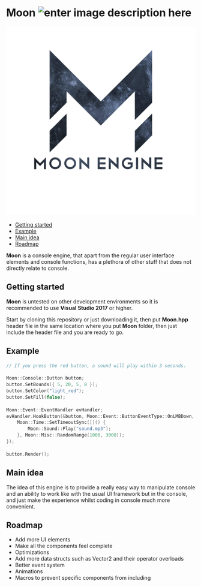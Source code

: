 
# Moon ![enter image description here](https://img.shields.io/github/license/AlienTheBetrayer/Moon?color=blue)
![Icon](https://raw.githubusercontent.com/AlienTheBetrayer/Moon/main/moonicon.png)

 - [Getting started](#getting-started)
- [Example](#example)	
- [Main idea](#main-idea)
- [Roadmap](#roadmap)

**Moon** is a console engine, that apart from the regular user interface elements and console functions, has a plethora of other stuff that does not directly relate to console.
## Getting started
**Moon** is untested on other development environments so it is recommended to use **Visual Studio 2017** or higher.

Start by cloning this repository or just downloading it, then put **Moon.hpp** header file in the same location where you put **Moon** folder, then just include the header file and you are ready to go.
## Example
```cpp
// If you press the red button, a sound will play within 3 seconds.

Moon::Console::Button button;
button.SetBounds({ 5, 20, 5, 8 });
button.SetColor("light_red");
button.SetFill(false);

Moon::Event::EventHandler evHandler;
evHandler.HookButton(&button, Moon::Event::ButtonEventType::OnLMBDown, [](const auto& args) {
	Moon::Time::SetTimeoutSync([]() {
		Moon::Sound::Play("sound.mp3");
	}, Moon::Misc::RandomRange(1000, 3000));
});

button.Render();
```
## Main idea
The idea of this engine is to provide a really easy way to manipulate console and an ability to work like with the usual UI framework but in the console, and just make the experience whilst coding in console much more convenient.
## Roadmap
- Add more UI elements
- Make all the components feel complete
- Optimizations
- Add more data structs such as Vector2 and their operator overloads
- Better event system
- Animations
- Macros to prevent specific components from including